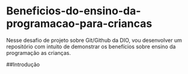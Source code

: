 # Beneficios-do-ensino-da-programacao-para-criancas
Nesse desafio de projeto sobre Git/Github da DIO, vou desenvolver um repositório com intuito de demonstrar os benefícios sobre ensino da programação as crianças.

##Introdução
